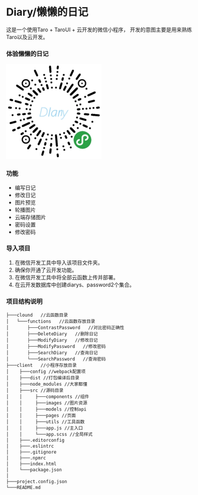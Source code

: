 # Diary/懒懒的日记

这是一个使用Taro + TaroUI + 云开发的微信小程序，
开发的意图主要是用来熟练Taro以及云开发。

### 体验懒懒的日记
![小程序二维码](https://github.com/Lin47/Diary/blob/feature/client/src/images/app.jpg)

### 功能
+ 编写日记
+ 修改日记
+ 图片预览
+ 轮播图片
+ 云端存储图片
+ 密码设置
+ 修改密码

### 导入项目
1. 在微信开发工具中导入该项目文件夹。
2. 确保你开通了云开发功能。
3. 在微信开发工具中将全部云函数上传并部署。
4. 在云开发数据库中创建diarys、password2个集合。

### 项目结构说明
```
├───clound   //云函数目录
│   └───functions   //云函数存放目录
│       ├───ContrastPassword   //对比密码正确性
│       ├───DeleteDiary   //删除日记
│       ├───ModifyDiary   //修改日记
│       ├───ModifyPassword   //修改密码
│       ├───SearchDiary   //查询日记
│       └───SearchPassword   //查询密码
├───client   //小程序存放目录
│    ├───config //webpack配置项
│    ├───dist //打包编译后目录
│    ├───node_modules //大家都懂
│    ├───src //源码目录
│    │     ├───components //组件
│    │     ├───images //图片资源
│    │     ├───models //控制api
│    │     ├───pages //页面
│    │     ├───utils //工具函数
│    │     ├───app.js //主入口
│    │     └───app.scss //全局样式
│    ├───.editorconfig
│    ├───.eslintrc
│    ├───.gitignore
│    ├───.npmrc
│    ├───index.html
│    └───package.json
│
├───project.config.json
└───README.md
```